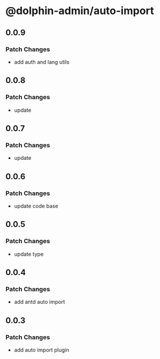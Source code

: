 # @dolphin-admin/auto-import

## 0.0.9

### Patch Changes

- add auth and lang utils

## 0.0.8

### Patch Changes

- update

## 0.0.7

### Patch Changes

- update

## 0.0.6

### Patch Changes

- update code base

## 0.0.5

### Patch Changes

- update type

## 0.0.4

### Patch Changes

- add antd auto import

## 0.0.3

### Patch Changes

- add auto import plugin
